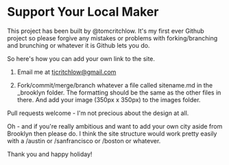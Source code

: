 Support Your Local Maker
========

This project has been built by @tomcritchlow. It's my first ever Github project so please forgive any mistakes or problems with forking/branching and brunching or whatever it is Github lets you do.

So here's how you can add your own link to the site.

1) Email me at tjcritchlow@gmail.com

2) Fork/commit/merge/branch whatever a file called sitename.md in the _brooklyn folder. The formatting should be the same as the other files in there. And add your image (350px x 350px) to the images folder.

Pull requests welcome - I'm not precious about the design at all.

Oh - and if you're really ambitious and want to add your own city aside from Brooklyn then please do. I think the site structure would work pretty easily with a /austin or /sanfrancisco or /boston or whatever.

Thank you and happy holiday!
